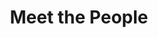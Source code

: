---
layout: people
order: 16
title: Meet the People
name: "Stephen Zhang"
position: "Visiting PhD Student"
current: true
headshot: "stephen.png"
google_scholar: "https://scholar.google.com/citations?user=nuOYO60AAAAJ&hl=en"
bio: "I am a visiting PhD student in the Qiu Lab at Stanford. I am based in the Theoretical Systems Biology group with Prof. Michael Stumpf at the University of Melbourne. My research focus is at the intersection of theory and experiment in modern quantitative biology -- how can we reconcile mathematical models of biological systems with large-scale data? Ultimately, can we learn governing principles for living systems that generalise across technologies, experimental conditions, and even species? To address this, I am using tools from applied mathematics and machine learning to better model and understand single cell multi-omic and spatial data. When I'm not at my desk, you can usually find me outside hiking, camping or participating in another outdoors activity."
twitter: "https://twitter.com/syzmath"
---